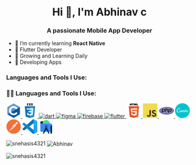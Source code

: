 <h1 align="center">Hi 👋, I'm Abhinav c</h1>
<h3 align="center">A passionate Mobile App Developer</h3>

- 🌱 I’m currently learning **React Native**
- 🌱 Flutter Developer
- 🌱 Growing and Learning Daily
- 💖 Developing Apps


<h3 align="left">Languages and Tools I Use:</h3>
<h3 align="left">👩‍💻 Languages and Tools I Use:</h3>
<p align="left"><a href="https://www.cprogramming.com/" target="_blank" rel="noreferrer"> <img src="https://raw.githubusercontent.com/devicons/devicon/master/icons/c/c-original.svg" alt="c" width="40" height="40"/> </a> <a href="https://www.w3schools.com/css/" target="_blank" rel="noreferrer"> <img src="https://raw.githubusercontent.com/devicons/devicon/master/icons/css3/css3-original-wordmark.svg" alt="css3" width="40" height="40"/> </a><a href="https://dart.dev" target="_blank" rel="noreferrer"> <img src="https://www.vectorlogo.zone/logos/dartlang/dartlang-icon.svg" alt="dart" width="40" height="40"/> </a> <a href="https://www.figma.com/" target="_blank" rel="noreferrer"> <img src="https://www.vectorlogo.zone/logos/figma/figma-icon.svg" alt="figma" width="40" height="40"/> </a> <a href="https://firebase.google.com/" target="_blank" rel="noreferrer"> <img src="https://www.vectorlogo.zone/logos/firebase/firebase-icon.svg" alt="firebase" width="40" height="40"/> </a> <a href="https://flutter.dev" target="_blank" rel="noreferrer"> <img src="https://www.vectorlogo.zone/logos/flutterio/flutterio-icon.svg" alt="flutter" width="40" height="40"/> </a><a href="https://www.w3.org/html/" target="_blank" rel="noreferrer"> <img src="https://raw.githubusercontent.com/devicons/devicon/master/icons/html5/html5-original-wordmark.svg" alt="html5" width="40" height="40"/> </a><a href="https://developer.mozilla.org/en-US/docs/Web/JavaScript" target="_blank" rel="noreferrer"> <img src="https://raw.githubusercontent.com/devicons/devicon/master/icons/javascript/javascript-original.svg" alt="javascript" width="40" height="40"/> </a> <a href="https://www.php.net" target="_blank" rel="noreferrer"> <img src="https://raw.githubusercontent.com/devicons/devicon/master/icons/php/php-original.svg" alt="php" width="40" height="40"/> </a> <a href="https://canva.com/" target="_blank" rel="noreferrer"> <img src="https://github.com/devicons/devicon/blob/master/icons/canva/canva-original.svg" alt="html5" width="40" height="40"/> </a> <a href="https://www.postman.com/" target="_blank" rel="noreferrer"> <img src="https://github.com/devicons/devicon/blob/master/icons/postman/postman-original.svg" alt="c" width="40" height="40"/> </a>
  <a href="https://code.visualstudio.com/" target="_blank" rel="noreferrer"> <img src="https://github.com/devicons/devicon/blob/master/icons/vscode/vscode-original.svg" alt="html5" width="40" height="40"/> </a> <a href="https://developer.android.com/studio" target="_blank" rel="noreferrer"> <img src="https://github.com/devicons/devicon/blob/master/icons/androidstudio/androidstudio-original.svg" alt="html5" width="40" height="40"/> </a>
</p>
<p><img align="left" src="https://github-readme-stats.vercel.app/api/top-langs?username=Abhiinav7&show_icons=true&locale=en&layout=compact" alt="snehasis4321" /></p>

<p>&nbsp;<img align="center" src="https://github-readme-stats.vercel.app/api?username=Abhiinav7&show_icons=true&locale=en" alt="Abhinav" /></p>
<p><img align="center" src="https://github-readme-streak-stats.herokuapp.com/?user=snehasis4321&" alt="snehasis4321" /></p>




